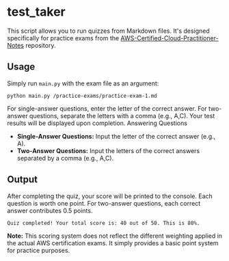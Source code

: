 # test_taker

This script allows you to run quizzes from Markdown files. It's designed specifically for practice exams from the [AWS-Certified-Cloud-Practitioner-Notes](https://github.com/kananinirav/AWS-Certified-Cloud-Practitioner-Notes) repository. 

## Usage

Simply run `main.py` with the exam file as an argument:

```
python main.py /practice-exams/practice-exam-1.md
```

For single-answer questions, enter the letter of the correct answer. For two-answer questions, separate the letters with a comma (e.g., A,C).  Your test results will be displayed upon completion. Answering Questions

* **Single-Answer Questions:** Input the letter of the correct answer (e.g., A).
* **Two-Answer Questions:** Input the letters of the correct answers separated by a comma (e.g., A,C).


## Output

After completing the quiz, your score will be printed to the console. Each question is worth one point. For two-answer questions, each correct answer contributes 0.5 points. 

```
Quiz completed! Your total score is: 40 out of 50. This is 80%.
```

**Note:** This scoring system does not reflect the different weighting applied in the actual AWS certification exams. It simply provides a basic point system for practice purposes.



